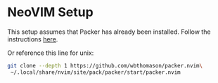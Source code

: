# NeoVIM Setup

This setup assumes that Packer has already been installed. Follow the instructions [here](https://github.com/wbthomason/packer.nvim).

Or reference this line for unix:

```bash
git clone --depth 1 https://github.com/wbthomason/packer.nvim\
 ~/.local/share/nvim/site/pack/packer/start/packer.nvim
```